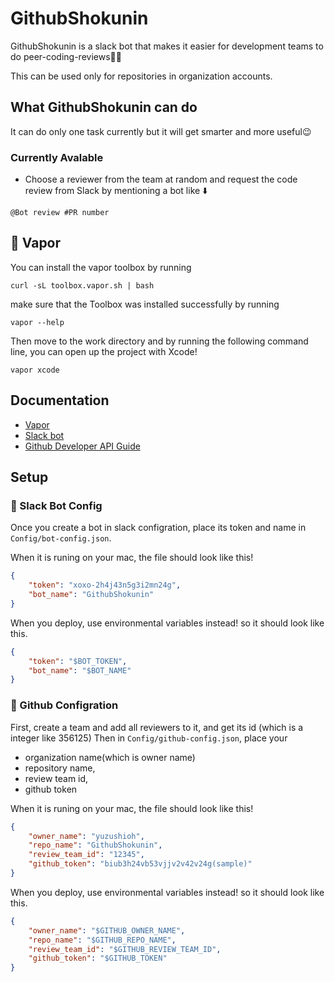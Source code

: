 # GithubShokunin

GithubShokunin is a slack bot that makes it easier for development teams to do peer-coding-reviews👍🏻

This can be used only for repositories in organization accounts.

## What GithubShokunin can do

It can do only one task currently but it will get smarter and more useful😉

### Currently Avalable

- Choose a reviewer from the team at random and request the code review from Slack by mentioning a bot like ⬇️

```
@Bot review #PR number
```

## 🚀 Vapor

You can install the vapor toolbox by running

```
curl -sL toolbox.vapor.sh | bash
```

make sure that the Toolbox was installed successfully by running

```
vapor --help
```

Then move to the work directory and by running the following command line, you can open up the project with Xcode!

```
vapor xcode
```


## Documentation

- [Vapor](https://vapor.github.io/documentation/)
- [Slack bot]( https://api.slack.com/bot-users)
- [Github Developer API Guide](https://developer.github.com/v3/)

## Setup

### 🔑 Slack Bot Config

Once you create a bot in slack configration, place its token and name in `Config/bot-config.json`.

When it is runing on your mac, the file should look like this!

```json
{
    "token": "xoxo-2h4j43n5g3i2mn24g",
    "bot_name": "GithubShokunin"
}
```

When you deploy, use environmental variables instead! so it should look like this.

```json
{
    "token": "$BOT_TOKEN",
    "bot_name": "$BOT_NAME"
}
```

### 🔑 Github Configration

First, create a team and add all reviewers to it, and get its id (which is a integer like 356125) 
Then in `Config/github-config.json`, place your 

- organization name(which is owner name)
- repository name, 
- review team id, 
- github token 

When it is runing on your mac, the file should look like this!

```json
{
    "owner_name": "yuzushioh",
    "repo_name": "GithubShokunin",
    "review_team_id": "12345",
    "github_token": "biub3h24vb53vjjv2v42v24g(sample)"
}
```

When you deploy, use environmental variables instead! so it should look like this.

```json
{
    "owner_name": "$GITHUB_OWNER_NAME",
    "repo_name": "$GITHUB_REPO_NAME",
    "review_team_id": "$GITHUB_REVIEW_TEAM_ID",
    "github_token": "$GITHUB_TOKEN"
}
```
